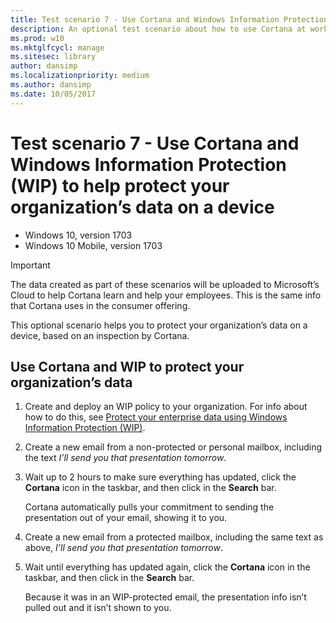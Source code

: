 ```yaml
---
title: Test scenario 7 - Use Cortana and Windows Information Protection (WIP) to help protect your organization’s data on a device (Windows 10)
description: An optional test scenario about how to use Cortana at work with Windows Information Protection (WIP).
ms.prod: w10
ms.mktglfcycl: manage
ms.sitesec: library
author: dansimp
ms.localizationpriority: medium
ms.author: dansimp
ms.date: 10/05/2017
---
```


# Test scenario 7 - Use Cortana and Windows Information Protection (WIP) to help protect your organization’s data on a device

-   Windows 10, version 1703
-   Windows 10 Mobile, version 1703

>[!IMPORTANT]
>The data created as part of these scenarios will be uploaded to Microsoft’s Cloud to help Cortana learn and help your employees. This is the same info that Cortana uses in the consumer offering.

This optional scenario helps you to protect your organization’s data on a device, based on an inspection by Cortana.

## Use Cortana and WIP to protect your organization’s data 

1.	Create and deploy an WIP policy to your organization. For info about how to do this, see [Protect your enterprise data using Windows Information Protection (WIP)](/windows/threat-protection/windows-information-protection/protect-enterprise-data-using-wip).

2.	Create a new email from a non-protected or personal mailbox, including the text _I’ll send you that presentation tomorrow_.

3.	Wait up to 2 hours to make sure everything has updated, click the **Cortana** icon in the taskbar, and then click in the **Search** bar.

    Cortana automatically pulls your commitment to sending the presentation out of your email, showing it to you.

4.	Create a new email from a protected mailbox, including the same text as above, _I’ll send you that presentation tomorrow_.

5.	Wait until everything has updated again, click the **Cortana** icon in the taskbar, and then click in the **Search** bar.

    Because it was in an WIP-protected email, the presentation info isn’t pulled out and it isn’t shown to you.
